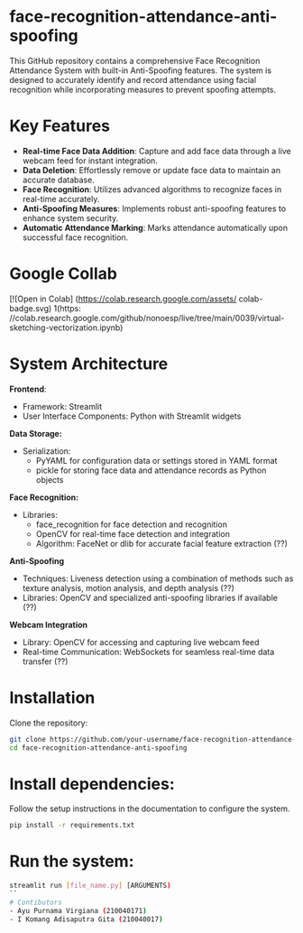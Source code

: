 # face-recognition-attendance-anti-spoofing
This GitHub repository contains a comprehensive Face Recognition Attendance System with built-in Anti-Spoofing features. The system is designed to accurately identify and record attendance using facial recognition while incorporating measures to prevent spoofing attempts.

# Key Features
- **Real-time Face Data Addition**: Capture and add face data through a live webcam feed for instant integration.
- **Data Deletion**: Effortlessly remove or update face data to maintain an accurate database.
- **Face Recognition**: Utilizes advanced algorithms to recognize faces in real-time accurately.
- **Anti-Spoofing Measures**: Implements robust anti-spoofing features to enhance system security.
- **Automatic Attendance Marking**: Marks attendance automatically upon successful face recognition.

# Google Collab
[![Open in Colab] (https://colab.research.google.com/assets/ colab-badge.svg) 1(https: //colab.research.google.com/github/nonoesp/live/tree/main/0039/virtual-sketching-vectorization.ipynb)

# System Architecture
**Frontend**: 
- Framework: Streamlit
- User Interface Components: Python with Streamlit widgets

**Data Storage:**
- Serialization:
  - PyYAML for configuration data or settings stored in YAML format
  - pickle for storing face data and attendance records as Python objects

**Face Recognition:**
- Libraries:
  - face_recognition for face detection and recognition
  - OpenCV for real-time face detection and integration
  - Algorithm: FaceNet or dlib for accurate facial feature extraction (??)

**Anti-Spoofing**
- Techniques: Liveness detection using a combination of methods such as texture analysis, motion analysis, and depth analysis (??)
- Libraries: OpenCV and specialized anti-spoofing libraries if available (??)

**Webcam Integration**
- Library: OpenCV for accessing and capturing live webcam feed
- Real-time Communication: WebSockets for seamless real-time data transfer (??)

# Installation
Clone the repository:
```bash
git clone https://github.com/your-username/face-recognition-attendance-anti-spoofing.git
cd face-recognition-attendance-anti-spoofing
```

# Install dependencies:
Follow the setup instructions in the documentation to configure the system.
```bash
pip install -r requirements.txt
```
# Run the system:
```bash
streamlit run [file_name.py] [ARGUMENTS)
``
# Contibutors
- Ayu Purnama Virgiana (210040171)
- I Komang Adisaputra Gita (210040017)
